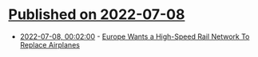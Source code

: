 # [Published on 2022-07-08](index.md)

* [2022-07-08, 00:02:00](https://tech.slashdot.org/story/22/07/07/2114244/europe-wants-a-high-speed-rail-network-to-replace-airplanes?utm_source=rss1.0mainlinkanon&utm_medium=feed) - [Europe Wants a High-Speed Rail Network To Replace Airplanes](https://tech.slashdot.org/story/22/07/07/2114244/europe-wants-a-high-speed-rail-network-to-replace-airplanes?utm_source=rss1.0mainlinkanon&utm_medium=feed)
